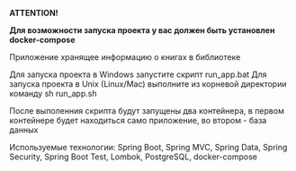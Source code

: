 ﻿**ATTENTION!**

**Для возможности запуска проекта у вас должен быть установлен docker-compose**

Приложение хранящее информацию о книгах в библиотеке

Для запуска проекта в Windows запустите скрипт run_app.bat
Для запуска проекта в Unix (Linux/Mac) выполните из корневой директории команду sh run_app.sh

После выполенния скрипта будут запущены два контейнера, в первом контейнере будет находиться само приложение, во втором - база данных

Используемые технологии: Spring Boot, Spring MVC, Spring Data, Spring Security, Spring Boot Test, Lombok, PostgreSQL, docker-compose